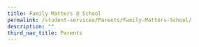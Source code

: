 ```yaml
---
title: Family Matters @ School
permalink: /student-services/Parents/Family-Matters-School/
description: ""
third_nav_title: Parents
---
```

